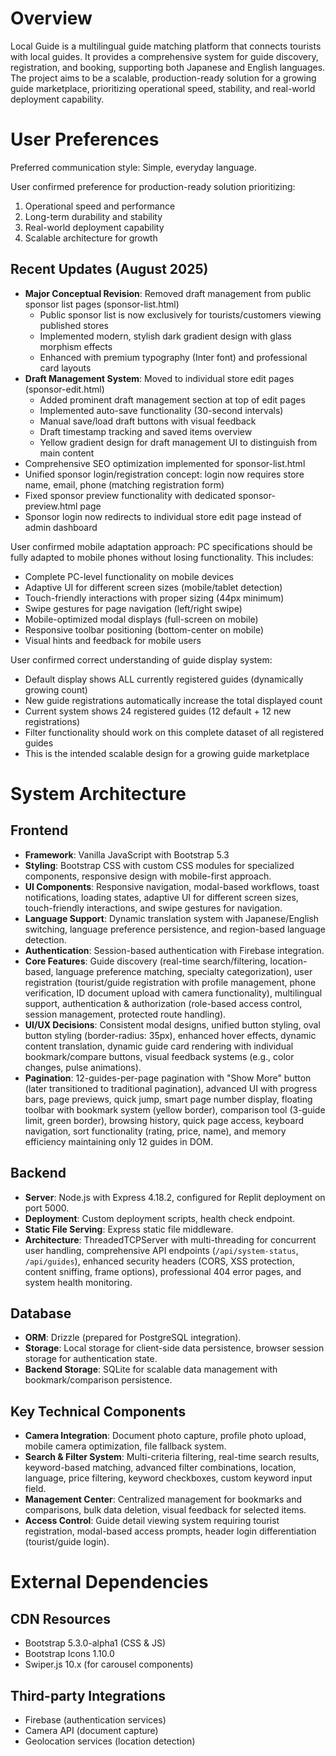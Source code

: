 # Overview

Local Guide is a multilingual guide matching platform that connects tourists with local guides. It provides a comprehensive system for guide discovery, registration, and booking, supporting both Japanese and English languages. The project aims to be a scalable, production-ready solution for a growing guide marketplace, prioritizing operational speed, stability, and real-world deployment capability.

# User Preferences

Preferred communication style: Simple, everyday language.

User confirmed preference for production-ready solution prioritizing:
1. Operational speed and performance
2. Long-term durability and stability
3. Real-world deployment capability
4. Scalable architecture for growth

## Recent Updates (August 2025)
- **Major Conceptual Revision**: Removed draft management from public sponsor list pages (sponsor-list.html)
  - Public sponsor list is now exclusively for tourists/customers viewing published stores
  - Implemented modern, stylish dark gradient design with glass morphism effects
  - Enhanced with premium typography (Inter font) and professional card layouts
- **Draft Management System**: Moved to individual store edit pages (sponsor-edit.html)
  - Added prominent draft management section at top of edit pages
  - Implemented auto-save functionality (30-second intervals)
  - Manual save/load draft buttons with visual feedback
  - Draft timestamp tracking and saved items overview
  - Yellow gradient design for draft management UI to distinguish from main content
- Comprehensive SEO optimization implemented for sponsor-list.html
- Unified sponsor login/registration concept: login now requires store name, email, phone (matching registration form)
- Fixed sponsor preview functionality with dedicated sponsor-preview.html page
- Sponsor login now redirects to individual store edit page instead of admin dashboard

User confirmed mobile adaptation approach: PC specifications should be fully adapted to mobile phones without losing functionality. This includes:
- Complete PC-level functionality on mobile devices
- Adaptive UI for different screen sizes (mobile/tablet detection)
- Touch-friendly interactions with proper sizing (44px minimum)
- Swipe gestures for page navigation (left/right swipe)
- Mobile-optimized modal displays (full-screen on mobile)
- Responsive toolbar positioning (bottom-center on mobile)
- Visual hints and feedback for mobile users

User confirmed correct understanding of guide display system:
- Default display shows ALL currently registered guides (dynamically growing count)
- New guide registrations automatically increase the total displayed count
- Current system shows 24 registered guides (12 default + 12 new registrations)
- Filter functionality should work on this complete dataset of all registered guides
- This is the intended scalable design for a growing guide marketplace

# System Architecture

## Frontend
- **Framework**: Vanilla JavaScript with Bootstrap 5.3
- **Styling**: Bootstrap CSS with custom CSS modules for specialized components, responsive design with mobile-first approach.
- **UI Components**: Responsive navigation, modal-based workflows, toast notifications, loading states, adaptive UI for different screen sizes, touch-friendly interactions, and swipe gestures for navigation.
- **Language Support**: Dynamic translation system with Japanese/English switching, language preference persistence, and region-based language detection.
- **Authentication**: Session-based authentication with Firebase integration.
- **Core Features**: Guide discovery (real-time search/filtering, location-based, language preference matching, specialty categorization), user registration (tourist/guide registration with profile management, phone verification, ID document upload with camera functionality), multilingual support, authentication & authorization (role-based access control, session management, protected route handling).
- **UI/UX Decisions**: Consistent modal designs, unified button styling, oval button styling (border-radius: 35px), enhanced hover effects, dynamic content translation, dynamic guide card rendering with individual bookmark/compare buttons, visual feedback systems (e.g., color changes, pulse animations).
- **Pagination**: 12-guides-per-page pagination with "Show More" button (later transitioned to traditional pagination), advanced UI with progress bars, page previews, quick jump, smart page number display, floating toolbar with bookmark system (yellow border), comparison tool (3-guide limit, green border), browsing history, quick page access, keyboard navigation, sort functionality (rating, price, name), and memory efficiency maintaining only 12 guides in DOM.

## Backend
- **Server**: Node.js with Express 4.18.2, configured for Replit deployment on port 5000.
- **Deployment**: Custom deployment scripts, health check endpoint.
- **Static File Serving**: Express static file middleware.
- **Architecture**: ThreadedTCPServer with multi-threading for concurrent user handling, comprehensive API endpoints (`/api/system-status`, `/api/guides`), enhanced security headers (CORS, XSS protection, content sniffing, frame options), professional 404 error pages, and system health monitoring.

## Database
- **ORM**: Drizzle (prepared for PostgreSQL integration).
- **Storage**: Local storage for client-side data persistence, browser session storage for authentication state.
- **Backend Storage**: SQLite for scalable data management with bookmark/comparison persistence.

## Key Technical Components
- **Camera Integration**: Document photo capture, profile photo upload, mobile camera optimization, file fallback system.
- **Search & Filter System**: Multi-criteria filtering, real-time search results, keyword-based matching, advanced filter combinations, location, language, price filtering, keyword checkboxes, custom keyword input field.
- **Management Center**: Centralized management for bookmarks and comparisons, bulk data deletion, visual feedback for selected items.
- **Access Control**: Guide detail viewing system requiring tourist registration, modal-based access prompts, header login differentiation (tourist/guide login).

# External Dependencies

## CDN Resources
- Bootstrap 5.3.0-alpha1 (CSS & JS)
- Bootstrap Icons 1.10.0
- Swiper.js 10.x (for carousel components)

## Third-party Integrations
- Firebase (authentication services)
- Camera API (document capture)
- Geolocation services (location detection)